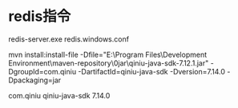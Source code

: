 # redis指令
redis-server.exe redis.windows.conf


mvn install:install-file -Dfile="E:\Program Files\Development Environment\maven-repository\0jar\qiniu-java-sdk-7.12.1.jar" -DgroupId=com.qiniu -DartifactId=qiniu-java-sdk -Dversion=7.14.0 -Dpackaging=jar


<!-- https://mvnrepository.com/artifact/com.qiniu/qiniu-java-sdk -->
<dependency>
    <groupId>com.qiniu</groupId>
    <artifactId>qiniu-java-sdk</artifactId>
    <version>7.14.0</version>
</dependency>
